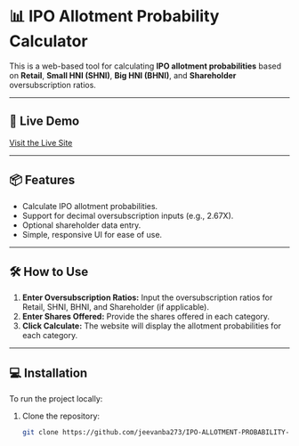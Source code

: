# 📊 IPO Allotment Probability Calculator  

This is a web-based tool for calculating **IPO allotment probabilities** based on **Retail**, **Small HNI (SHNI)**, **Big HNI (BHNI)**, and **Shareholder** oversubscription ratios.  

---

## 🚀 **Live Demo**  
<a href="(https://jeevanba273.github.io/IPO-ALLOTMENT-PROBABILITY-FINDER/)" target="_blank">Visit the Live Site</a>

---

## 📦 **Features**  
- Calculate IPO allotment probabilities.  
- Support for decimal oversubscription inputs (e.g., 2.67X).  
- Optional shareholder data entry.  
- Simple, responsive UI for ease of use.  

---

## 🛠️ **How to Use**  
1. **Enter Oversubscription Ratios:** Input the oversubscription ratios for Retail, SHNI, BHNI, and Shareholder (if applicable).  
2. **Enter Shares Offered:** Provide the shares offered in each category.  
3. **Click Calculate:** The website will display the allotment probabilities for each category.  

---

## 💻 **Installation**  
To run the project locally:  

1. Clone the repository:  
   ```bash
   git clone https://github.com/jeevanba273/IPO-ALLOTMENT-PROBABILITY-FINDER.git
